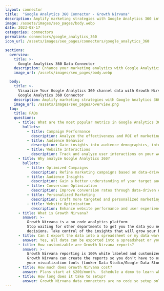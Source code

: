 ```yaml
---
layout: connector
title:  "Google Analytics 360 Connector - Growth Nirvana"
description: Amplify marketing strategies with Google Analytics 360 integration, unlocking valuable insights for campaign optimization and data-driven decision-making.
image: /assets/images/seo_pages/body.webp
date: 2023-08-17
categories: connectors
permalink: connectors/google_analytics_360
icon_url: /assets/images/seo_pages/connectors/google_analytics_360

sections:
  overview:
    title: >-
      Google Analytics 360 Data Connector
    description: Enhance your marketing analytics with Google Analytics 360 integration. Gain deeper insights into campaign performance, audience behavior, and website interactions.
    image_url: /assets/images/seo_pages/body.webp

  body:
    title: >-
      Visualize Your Google Analytics 360 channel data with Growth Nirvana's
      Google Analytics 360 Connector
    description: Amplify marketing strategies with Google Analytics 360 integration, unlocking valuable insights for campaign optimization and data-driven decision-making.
    image_url: /assets/images/seo_pages/overview.png
  faq:
    title: FAQs
    questions:
      - title: What are the most popular metrics in Google Analytics 360 to analyze?
        bullets:
          - title: Campaign Performance
            description: Analyze the effectiveness and ROI of marketing campaigns.
          - title: Audience Behavior
            description: Gain insights into audience demographics, interests, and online activities.
          - title: Website Interactions
            description: Track and analyze user interactions on your website, including page views, bounce rates, and conversion rates.
      - title: Why analyze Google Analytics 360?
        bullets:
          - title: Optimized Campaigns
            description: Refine marketing campaigns based on data-driven insights and analytics.
          - title: Audience Insights
            description: Gain a better understanding of your target audience and their preferences.
          - title: Conversion Optimization
            description: Improve conversion rates through data-driven optimization strategies.
          - title: Personalized Marketing
            description: Craft more targeted and personalized marketing campaigns based on audience data.
          - title: Website Optimization
            description: Enhance website performance and user experience based on data insights.
      - title: What is Growth Nirvana?
        answer: >-
          Growth Nirvana is a no code analytics platform 
          Stop waiting for other departments to get you the data you need to make critical business 
          decisions. Take control of the insights that will grow your business.
      - title: Can I export the data into a spreadsheet or my data warehouse?
        answer: Yes, all data can be exported into a spreadsheet or your data warehouse (Google BigQuery, AWS, Snowflake, Azure, etc)
      - title: How customizable are Growth Nirvana reports?
        answer: >-
          Growth Nirvana reporting is 100% white labeled and customized to your specifications.
          Growth Nirvana can create the reports so you don’t have to or you can connect
          your visualization tools (Looker Data Studio/Google Data Studio, Tableau, PowerBI, etc) to Growth Nirvana.
      - title: How much does Growth Nirvana cost?
        answer: Plans start at $200/month.  Schedule a demo to learn what plan is best for you.
      - title: How long does it take to setup?
        answer: Growth Nirvana data connectors are no code so setup only requires a few clicks.
---
```

